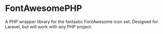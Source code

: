 FontAwesomePHP
==============

A PHP wrapper library for the fantastic FontAwesome icon set. Designed for Laravel, but will work with any PHP project.
